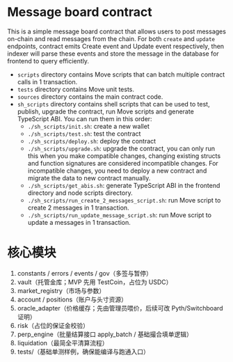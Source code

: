 # Message board contract

This is a simple message board contract that allows users to post messages on-chain and read messages from the chain. For both `create` and `update` endpoints, contract emits Create event and Update event respectively, then indexer will parse these events and store the message in the database for frontend to query efficiently.

- `scripts` directory contains Move scripts that can batch multiple contract calls in 1 transaction.
- `tests` directory contains Move unit tests.
- `sources` directory contains the main contract code.
- `sh_scripts` directory contains shell scripts that can be used to test, publish, upgrade the contract, run Move scripts and generate TypeScript ABI. You can run them in this order:
  - `./sh_scripts/init.sh`: create a new wallet
  - `./sh_scripts/test.sh`: test the contract
  - `./sh_scripts/deploy.sh`: deploy the contract
  - `./sh_scripts/upgrade.sh`: upgrade the contract, you can only run this when you make compatible changes, changing existing structs and function signatures are considered incompatible changes. For incompatible changes, you need to deploy a new contract and migrate the data to new contract manually.
  - `./sh_scripts/get_abis.sh`: generate TypeScript ABI in the frontend directory and node scripts directory.
  - `./sh_scripts/run_create_2_messages_script.sh`: run Move script to create 2 messages in 1 transaction.
  - `./sh_scripts/run_update_message_script.sh`: run Move script to update a messages in 1 transaction.

# 核心模块
1. constants / errors / events / gov（多签与暂停）
2. vault（托管金库；MVP 先用 TestCoin，占位为 USDC）
3. market_registry（市场与参数）
4. account / positions（账户与头寸资源）
5. oracle_adapter（价格缓存；先由管理员喂价，后续可改 Pyth/Switchboard 证明）
6. risk（占位的保证金校验）
7. perp_engine（批量结算接口 apply_batch / 基础撮合填单逻辑）
8. liquidation（最简全平清算流程）
9. tests/（基础单测样例，确保能编译与跑通入口）
